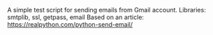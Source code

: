 A simple test script for sending emails from Gmail account.
Libraries: smtplib, ssl, getpass, email
Based on an article: https://realpython.com/python-send-email/